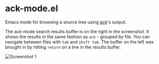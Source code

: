 ack-mode.el
===========

Emacs mode for browsing a source tree using
[ack](http://betterthangrep.com/)'s output.

The ack-mode search results buffer is on the right in the screenshot.
It shows the results in the same fashion as `ack` - grouped by file.
You can navigate between files with `tab` and `shift tab`.  The buffer
on the left was brought in by hitting `return` on a line in the
results buffer.

![Screenshot 1](/sudish/ack-mode.el/wiki/example-1.png)
